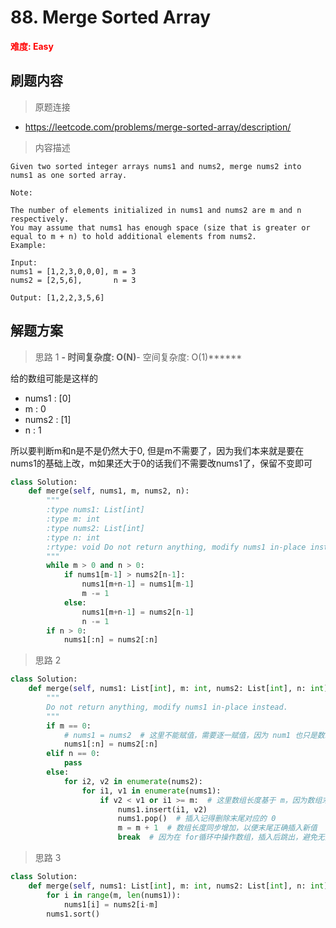 # 88. Merge Sorted Array

**<font color=red>难度: Easy</font>**

## 刷题内容

> 原题连接

* https://leetcode.com/problems/merge-sorted-array/description/

> 内容描述

```
Given two sorted integer arrays nums1 and nums2, merge nums2 into nums1 as one sorted array.

Note:

The number of elements initialized in nums1 and nums2 are m and n respectively.
You may assume that nums1 has enough space (size that is greater or equal to m + n) to hold additional elements from nums2.
Example:

Input:
nums1 = [1,2,3,0,0,0], m = 3
nums2 = [2,5,6],       n = 3

Output: [1,2,2,3,5,6]
```

## 解题方案

> 思路 1
******- 时间复杂度: O(N)******- 空间复杂度: O(1)******

给的数组可能是这样的

- nums1 : [0]
- m : 0
- nums2 : [1]
- n : 1


所以要判断m和n是不是仍然大于0, 但是m不需要了，因为我们本来就是要在nums1的基础上改，m如果还大于0的话我们不需要改nums1了，保留不变即可


```python
class Solution:
    def merge(self, nums1, m, nums2, n):
        """
        :type nums1: List[int]
        :type m: int
        :type nums2: List[int]
        :type n: int
        :rtype: void Do not return anything, modify nums1 in-place instead.
        """
        while m > 0 and n > 0:
            if nums1[m-1] > nums2[n-1]:
                nums1[m+n-1] = nums1[m-1]
                m -= 1
            else:
                nums1[m+n-1] = nums2[n-1]
                n -= 1
        if n > 0:
            nums1[:n] = nums2[:n]
```

> 思路 2

```python
class Solution:
    def merge(self, nums1: List[int], m: int, nums2: List[int], n: int) -> None:
        """
        Do not return anything, modify nums1 in-place instead.
        """
        if m == 0:
            # nums1 = nums2  # 这里不能赋值，需要逐一赋值，因为 num1 也只是数组的引用而已            
            nums1[:n] = nums2[:n]
        elif n == 0:
            pass
        else:
            for i2, v2 in enumerate(nums2):
                for i1, v1 in enumerate(nums1):                    
                    if v2 < v1 or i1 >= m:  # 这里数组长度基于 m，因为数组末尾都是 0
                        nums1.insert(i1, v2)                        
                        nums1.pop()  # 插入记得删除末尾对应的 0               
                        m = m + 1  # 数组长度同步增加，以便末尾正确插入新值                      
                        break  # 因为在 for循环中操作数组，插入后跳出，避免无限循环
```                        

> 思路 3

```python
class Solution:
    def merge(self, nums1: List[int], m: int, nums2: List[int], n: int) -> None:
        for i in range(m, len(nums1)):
            nums1[i] = nums2[i-m]
        nums1.sort()
```        
